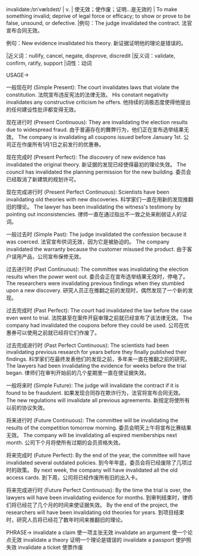 invalidate:/ɪnˈvælɪdeɪt/ | v. | 使无效；使作废；证明…是无效的 | To make something invalid; deprive of legal force or efficacy; to show or prove to be false, unsound, or defective. |例句：The judge invalidated the contract. 法官宣布合同无效。

例句：New evidence invalidated his theory. 新证据证明他的理论是错误的。

|近义词：nullify, cancel, negate, disprove, discredit |反义词：validate, confirm, ratify, support |词性：动词

USAGE->

一般现在时 (Simple Present):
The court invalidates laws that violate the constitution. 法院宣布违反宪法的法律无效。
His constant negativity invalidates any constructive criticism he offers. 他持续的消极态度使得他提出的任何建设性批评都变得无效。


现在进行时 (Present Continuous):
They are invalidating the election results due to widespread fraud. 由于普遍存在的舞弊行为，他们正在宣布选举结果无效。
The company is invalidating all coupons issued before January 1st. 公司正在作废所有1月1日之前发行的优惠券。


现在完成时 (Present Perfect):
The discovery of new evidence has invalidated the original theory. 新证据的发现已经使得最初的理论失效。
The council has invalidated the planning permission for the new building. 委员会已经取消了新建筑的规划许可。


现在完成进行时 (Present Perfect Continuous):
Scientists have been invalidating old theories with new discoveries. 科学家们一直在用新的发现推翻旧的理论。
The lawyer has been invalidating the witness's testimony by pointing out inconsistencies. 律师一直在通过指出不一致之处来削弱证人的证词。


一般过去时 (Simple Past):
The judge invalidated the confession because it was coerced. 法官宣布供词无效，因为它是被胁迫的。
The company invalidated the warranty because the customer misused the product. 由于客户误用产品，公司宣布保修无效。


过去进行时 (Past Continuous):
The committee was invalidating the election results when the power went out. 委员会正在宣布选举结果无效时，停电了。
The researchers were invalidating previous findings when they stumbled upon a new discovery. 研究人员正在推翻之前的发现时，偶然发现了一个新的发现。


过去完成时 (Past Perfect):
The court had invalidated the law before the case even went to trial. 法院甚至在案件开庭审理之前就已经宣布了该法律无效。
The company had invalidated the coupons before they could be used. 公司在优惠券可以使用之前就已经将它们作废了。


过去完成进行时 (Past Perfect Continuous):
The scientists had been invalidating previous research for years before they finally published their findings.  科学家们在最终发表他们的发现之前，多年来一直在推翻之前的研究。
The lawyers had been invalidating the evidence for weeks before the trial began. 律师们在审判开始前的几个星期里一直在使证据失效。


一般将来时 (Simple Future):
The judge will invalidate the contract if it is found to be fraudulent. 如果发现合同存在欺诈行为，法官将宣布合同无效。
The new regulations will invalidate all previous agreements. 新规定将使所有以前的协议失效。


将来进行时 (Future Continuous):
The committee will be invalidating the results of the competition tomorrow morning. 委员会明天上午将宣布比赛结果无效。
The company will be invalidating all expired memberships next month. 公司下个月将使所有过期的会员资格失效。


将来完成时 (Future Perfect):
By the end of the year, the committee will have invalidated several outdated policies. 到今年年底，委员会将已经废除了几项过时的政策。
By next week, the company will have invalidated all the old access cards. 到下周，公司将已经作废所有旧的出入卡。


将来完成进行时 (Future Perfect Continuous):
By the time the trial is over, the lawyers will have been invalidating evidence for months.  到审判结束时，律师们将已经花了几个月的时间来使证据失效。
By the end of the project, the researchers will have been invalidating old theories for years. 到项目结束时，研究人员将已经花了数年时间来推翻旧的理论。


PHRASE->
invalidate a claim  使一项主张无效
invalidate an argument  使一个论点无效
invalidate a theory  证明一个理论是错误的
invalidate a passport 使护照失效
invalidate a ticket 使票作废
